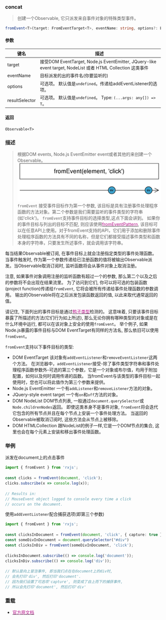 ### concat <icon badge type='function'/> 
> 创建一个Observable, 它只派发来自事件对象的特殊类型事件。
```ts
fromEvent<T>(target: FromEventTarget<T>, eventName: string, options?: EventListenerOptions | ((...args: any[]) => T), resultSelector?: (...args: any[]) => T): Observable<T>
```
#### 参数
| 键名 | 描述 |
| --- | --- |
| target | 接受DOM EventTarget, Node.js EventEmitter, JQuery-like event target, NodeList 或者 HTML Collection 这类事件 | 
| eventName | 目标派发的出的事件名(你要监听的) | 
| options | 可选项。 默认值是`undefined`。传递给addEventListener的选项。
| resultSelector | 可选项。 默认值是`undefined`。 Type: `(...args: any[]) => T`。

#### 返回
`Observable<T>`

### 描述
> 根据DOM events, Node.js EventEmitter event或者其他的来创建一个Observable。
![An image](../images/fromEvent.png)
`fromEvent` 接受事件目标作为第一个参数, 该目标是具有注册事件处理程序函数的方法对象。第二个参数是我们需要监听的事件类型的字符串(如'click')。 `fromEvent`支持事件目标的选择类型,这点下面会讲到。 如果你的事件目标与列出的目标不匹配, 则应该使用[<font color=#B7178C>fromEventPattern</font>](/doc/reference/index/fromEventPattern.html), 该目标可以在任意API上使用。对于fromEvent支持的API，它们用于添加和删除事件处理程序函数的方法具有不同的名称，但是它们都接受描述事件类型和函数本身的字符串，只要发生所述事件，就会调用该字符串。

每当结果Observable被订阅, 在事件目标上就会注册指定类型的事件处理函数。 当事件触发时, 作为第一个参数传递给已注册函数的值将被输出Observable派发。当Observable取消订阅时, 监听函数将会从事件对象上取消注册。

注意, 如果事件对象调用注册的监听函数有超过一个的参数, 那么第二个以及之后的参数将不会出现在结果流里。 为了访问到它们, 你可以将可选的包装函数(project function)传递给`fromEvent`, 它将会被所有传递给事件处理函数的参数调用。 输出的Observable将在之后派发包装函数返回的值, 以此来取代通常返回的值。

请记住, 下面列出的事件目标是通过[<font color=#B7178C>鸭子类型</font>](https://www.cnblogs.com/moqiutao/p/13899358.html)检测的。 这意味着, 只要该事件目标暴露了所描述的方法(它们行为如上所述), 那么无论你拥有哪种类型的对象或是在什么环境中运行, 都可以在该对象上安全的使用`fromEvent`。 举个例子, 如果Node.js暴露的事件目标与DOM EventTarget有同样的方法名, 那么依旧可以使用`fromEvent`。

`fromEvent`支持以下事件目标的类型:

* DOM EventTarget
  该对象有`addEventListener`和`removeEventListener`这两个方法。
  在浏览器中，`addEventListener`接受-除了事件类型字符串和事件处理程序函数参数外-可选的第三个参数，它是一个对象或布尔值，均用于附加配置，如何以及何时调用传递的函数。 当fromEvent与该类型的事件目标一起使用时，您也可以将此值作为第三个参数来提供。
* Node.js EventEmitter
  一个有`addListener`和`removeListener`方法的对象。
* JQuery-style event target
  一个有`on`和`off`方法的对象。
* DOM NodeList
  DOM节点列表, 一般通过`document.querySelector`或`Node.childrenNodes`返回。
  即使这类本身不是事件对象, `fromEvent`将会迭代它包含的所有节点并且在每个节点上安装一个事件处理方法。 当返回的Observable被取消订阅时, 这些方法会从节点上被移除。
* DOM HTMLCollection
  跟NodeList的例子一样,它是一个DOM节点的集合, 这里也会在每个元素上安装和移出事件处理函数。

### 举例
派发在document上的点击事件
```ts
import { fromEvent } from 'rxjs';

const clicks = fromEvent(document, 'click');
clicks.subscribe(x => console.log(x));

// Results in:
// MouseEvent object logged to console every time a click
// occurs on the document.
```
使用`addEventListener`配合捕获选项(即第三个参数)
```ts
import { fromEvent } from 'rxjs';

const clicksInDocument = fromEvent(document, 'click', { capture: true }); //可选项配置参数
const someDivInDocument = document.querySelector("#div")                                                    
const clicksInDiv = fromEvent(someDivInDocument, 'click');

clicksInDocument.subscribe(() => console.log('document'));
clicksInDiv.subscribe(() => console.log('div'));

// 默认是向上冒泡事件, 即当我们点在在document上的div时,
// 会先打印'div', 然后打印'document'.
// 因为我们设置了可选项'capture', 则变成了自上而下的捕获事件,
// 所以会先打印'document', 然后打印'div'
```
### 重载
* [<font color=#B7178C>官方原文档</font>](https://rxjs-dev.firebaseapp.com/api/index/function/fromEvent)